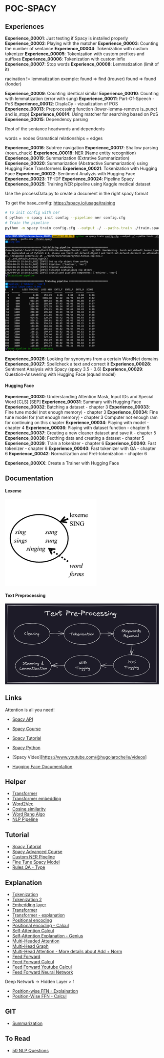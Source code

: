 # POC-SPACY

## Experiences

**Experience_00001**: Just testing if Spacy is installed properly
**Experience_00002**: Playing with the matcher
**Experience_00003**: Counting the number of sentance
**Experience_00004**: Tokenization with custom tokenizer
**Experience_00005**: Tokenization with custom prefixes and suffixes
**Experience_00006**: Tokenization with custom infix
**Experience_00007**: Stop words
**Experience_00008**: Lemmatization (limit of it)

racination != lemmatization
exemple:
found => find (trouver)
found => found (fonder)

**Experience_00009**: Counting identical similar
**Experience_00010**: Counting with lemmatization (error with sung)
**Experience_00011**: Part-Of-Speech - PoS
**Experience_00012**: DisplaCy - vizualization of POS
**Experience_00013**: Preprocessing function (lower-lemma-remove is_punct and is_stop)
**Experience_00014**: Using matcher for searching based on PoS
**Experience_00015**: Dependency parsing

Root of the sentance
headwords and dependents

words = nodes
Gramatical relationships = edges

**Experience_00016**: Subtree navigation
**Experience_00017**: Shallow parsing (noun_chuck)
**Experience_00018**: NER (Name entity recognition)
**Experience_00019**: Summarization (Extrative Summarization)
**Experience_00020**: Summarization (Abstractive Summarization) using Hugging Face Transformers
**Experience_00021**: Tokenization with Hugging Face
**Experience_00022**: Sentiment Analyzis with Hugging Face
**Experience_00023**: TF-IDF
**Experience_00024**: Pipeline Spacy
**Experience_00025**: Training NER pipeline using Kaggle medical dataset 

Use the processData.py to create a document in the right spacy format

To get the base_config: https://spacy.io/usage/training

```bash
# To init config with ner
$ python -m spacy init config --pipeline ner config.cfg
# Train the pipeline
python -m spacy train config.cfg --output ./ --paths.train ./train.spacy --paths.dev ./train.spacy
```

![4](./documentation/images/4.png)

**Experience_00026**: Looking for synonyms from a certain WordNet domains
**Experience_00027**: Spellcheck a text and correct it
**Experience_00028**: Sentiment Analysis with Spacy (spacy 3.5 - 3.6)
**Experience_00029**: Question-Answering with Hugging Face (squad model)

#### Hugging Face

**Experience_00030**: Understanding Attention Mask, Input IDs and Special Word [CLS] [SEP]
**Experience_00031**: Summary with Hugging Face
**Experience_00032**: Batching a dataset - chapter 3
**Experience_00033**: Fine tune model (not enough memory) - chapter 3
**Experience_00034**: Fine tune model for (not enough memory) - chapter 3
Computer not enough ram for continuing on this chapter
**Experience_00034**: Playing with model - chapter 4
**Experience_00036**: Playing with dataset function - chapter 5
**Experience_00037**: Creating a new cleaner dataset and save it - chapter 5
**Experience_00038**: Fecthing data and creating a dataset - chapter 5
**Experience_00039**: Train a tokenizer - chapter 6
**Experience_00040**: Fast tokenizer - chapter 6
**Experience_00040**: Fast tokenizer with QA - chapter 6
**Experience_00042**: Normalization and Pret-tokenization - chapter 6

**Experience_000XX**: Create a Trainer with Hugging Face



## Documentation

#### Lexeme

![1](./documentation/images/1.png)

#### Text Preprocessing

![2](./documentation/images/2.png)

## Links

Attention is all you need!

- [Spacy API](https://spacy.io/api/tokenizer)
- [Spacy Course](https://github.com/explosion/spacy-course/blob/master/chapters/en/slides/chapter2_01_data-structures-1.md)
- [Spacy Tutorial](https://www.tutorialspoint.com/spacy/spacy_util_compile_prefix_regex.htm)
- [Spacy Python](https://realpython.com/natural-language-processing-spacy-python/)

- [Spacy Video][https://www.youtube.com/@hugolarochelle/videos]

- [Hugging Face Documentation](https://huggingface.co/docs/transformers/training)

## Helper

- [Transformer](https://medium.com/geekculture/transformer-state-of-the-art-natural-language-processing-ad9bef141a9e)
- [Transformer embedding](https://www.baeldung.com/cs/transformer-text-embeddings)
- [Word2Vec](https://www.baeldung.com/cs/ml-word2vec-topic-modeling)
- [Cosine similarity](https://www.baeldung.com/cs/ml-similarities-in-text)
- [Word Rang Algo](https://ankitnitjsr13.medium.com/text-rank-algorithm-a8c2cc58ea9c#:~:text=TextRank%20Explanation%3A,similarity%20between%20sentences%20is%20used.)
- [NLP Pipeline](https://medium.com/@asjad_ali/understanding-the-nlp-pipeline-a-comprehensive-guide-828b2b3cd4e2)

## Tutorial

- [Spacy Tutorial](https://kamalkhumar22.medium.com/)
- [Spacy Advanced Course](https://course.spacy.io/en)
- [Custom NER Pipeline](https://blog.futuresmart.ai/building-a-custom-ner-model-with-spacy-a-step-by-step-guide)
- [Fine Tune Spacy Model](https://www.freecodecamp.org/news/how-to-fine-tune-spacy-for-nlp-use-cases/)
- [Rules QA - Type](https://spotintelligence.com/2023/01/20/question-answering-qa-system-nlp/)

## Explanation
- [Tokenization](https://medium.com/@abdallahashraf90x/tokenization-in-nlp-all-you-need-to-know-45c00cfa2df7)
- [Tokenization 2](https://towardsdatascience.com/word-subword-and-character-based-tokenization-know-the-difference-ea0976b64e17)
- [Embedding layer](https://medium.com/@kunalmishra78/part-1-input-embeddings-and-positional-encodings-343fca6ecc2e)
- [Transformer](https://datasciencedojo.com/blog/transformer-models/)
- [Transformer - explanation](https://towardsdatascience.com/transformers-89034557de14)
- [Positional encoding](https://machinelearningmastery.com/a-gentle-introduction-to-positional-encoding-in-transformer-models-part-1/)
- [Positional encoding - Calcul](https://medium.com/@hunter-j-phillips/positional-encoding-7a93db4109e6)
- [Self-Attention Calcul](https://sebastianraschka.com/blog/2023/self-attention-from-scratch.html)
- [Self-Attention Explanation - Genius](https://medium.com/@geetkal67/attention-networks-a-simple-way-to-understand-self-attention-f5fb363c736d)
- [Multi-Headed Attention](https://medium.com/@geetkal67/attention-networks-a-simple-way-to-understand-multi-head-attention-3bc3409c4312)
- [Multi-Head Graph](https://towardsdatascience.com/transformers-explained-visually-part-3-multi-head-attention-deep-dive-1c1ff1024853)
- [Multi-Head Attention - More details about Add + Norm](https://uvadlc-notebooks.readthedocs.io/en/latest/tutorial_notebooks/tutorial6/Transformers_and_MHAttention.html)
- [Feed Forward](https://towardsdatascience.com/simplifying-transformers-state-of-the-art-nlp-using-words-you-understand-part-4-feed-foward-264bfee06d9)
- [Feed Forward Calcul](https://medium.com/@hunter-j-phillips/position-wise-feed-forward-network-ffn-d4cc9e997b4c)
- [Feed Forward Youtube Calcul](https://www.youtube.com/watch?v=4JKuyfejWTU)
- [Feed Forward Neural Network](https://www.youtube.com/watch?v=bljuV9WDvAA)

Deep Network -> Hidden Layer > 1

- [Position-wise FFN - Explaination](https://www.youtube.com/watch?v=jTzJ9zjC8nU)
- [Position-Wise FFN - Calcul](https://nlp.seas.harvard.edu/2018/04/01/attention.html)

## GIT

- [Summarization](https://github.com/aniass/text-summarizer/blob/main/Text_summary.ipynb)

## To Read

- [50 NLP Questions](https://www.geeksforgeeks.org/nlp-interview-questions/)